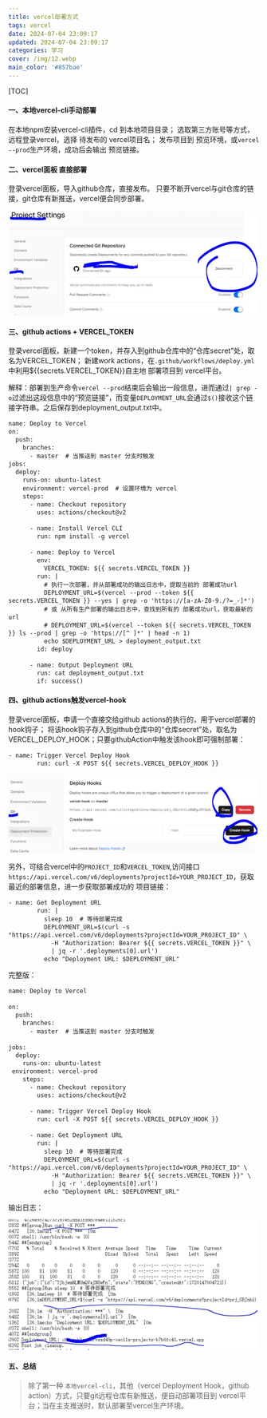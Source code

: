 ```yaml
---
title: vercel部署方式
tags: vercel
date: 2024-07-04 23:09:17
updated: 2024-07-04 23:09:17
categories: 学习
cover: /img/12.webp
main_color: '#857bae'
---
```


[TOC]

<!-- more -->

#### 一、本地vercel-cli手动部署
在本地npm安装vercel-cli插件，cd 到本地项目目录；
选取第三方账号等方式，远程登录vercel，选择 待发布的 vercel项目名；
发布项目到 预览环境，或`vercel --prod`生产环境，成功后会输出 预览链接。



#### 二、vercel面板 直接部署
登录vercel面板，导入github仓库，直接发布。
只要不断开vercel与git仓库的链接，git仓库有新推送，vercel便会同步部署。

![vercel-git](vercel部署方式探讨/vercel-git.webp)



#### 三、github actions + VERCEL_TOKEN

登录vercel面板，新建一个token，并存入到github仓库中的“仓库secret”处，取名为VERCEL_TOKEN；
新建work actions，在`.github/workflows/deploy.yml`中利用${{secrets.VERCEL_TOKEN}}自主地 部署项目到 vercel平台。

解释：部署到生产命令`vercel --prod`结束后会输出一段信息，进而通过`| grep -o`过滤出这段信息中的“预览链接”，而变量`DEPLOYMENT_URL`会通过`$()`接收这个链接字符串。之后保存到deployment_output.txt中。

   ```shell
   name: Deploy to Vercel
   on:
     push:
       branches:
         - master  # 当推送到 master 分支时触发
   jobs:
     deploy:
       runs-on: ubuntu-latest
       environment: vercel-prod  # 设置环境为 vercel    
       steps:
         - name: Checkout repository
           uses: actions/checkout@v2
   
         - name: Install Vercel CLI
           run: npm install -g vercel
   
         - name: Deploy to Vercel
           env:
             VERCEL_TOKEN: ${{ secrets.VERCEL_TOKEN }}
           run: |
             # 执行一次部署，并从部署成功的输出日志中，提取当前的 部署成功url
             DEPLOYMENT_URL=$(vercel --prod --token ${{ secrets.VERCEL_TOKEN }} --yes | grep -o 'https://[a-zA-Z0-9./?=_-]*')
             # 或 从所有生产部署的输出日志中，查找到所有的 部署成功url，获取最新的url
             # DEPLOYMENT_URL=$(vercel --token ${{ secrets.VERCEL_TOKEN }} ls --prod | grep -o 'https://[^ ]*' | head -n 1)
             echo $DEPLOYMENT_URL > deployment_output.txt
           id: deploy
   
         - name: Output Deployment URL
           run: cat deployment_output.txt
           if: success()
   
   ```



#### 四、github actions触发vercel-hook

登录vercel面板，申请一个直接交给github actions的执行的，用于vercel部署的hook钩子；
将该hook钩子存入到github仓库中的“仓库secret”处，取名为VERCEL_DEPLOY_HOOK；只要githubAction中触发该hook即可强制部署：

   ```
   - name: Trigger Vercel Deploy Hook
           run: curl -X POST ${{ secrets.VERCEL_DEPLOY_HOOK }}
   ```

   ![vercel-git-hook](vercel部署方式探讨/vercel-git-hook.webp)



另外，可结合vercel中的`PROJECT_ID`和`VERCEL_TOKEN`,访问接口`https://api.vercel.com/v6/deployments?projectId=YOUR_PROJECT_ID`，获取最近的部署信息，进一步获取部署成功的 项目链接：

   ```
   - name: Get Deployment URL
           run: |
             sleep 10  # 等待部署完成
             DEPLOYMENT_URL=$(curl -s "https://api.vercel.com/v6/deployments?projectId=YOUR_PROJECT_ID" \
               -H "Authorization: Bearer ${{ secrets.VERCEL_TOKEN }}" \
               | jq -r '.deployments[0].url')
             echo "Deployment URL: $DEPLOYMENT_URL"
   ```

 

完整版：

   ```shell
   name: Deploy to Vercel
   
   on:
     push:
       branches:
         - master  # 当推送到 master 分支时触发
   
   jobs:
     deploy:
       runs-on: ubuntu-latest
   	environment: vercel-prod
       steps:
         - name: Checkout repository
           uses: actions/checkout@v2
   
         - name: Trigger Vercel Deploy Hook
           run: curl -X POST ${{ secrets.VERCEL_DEPLOY_HOOK }}
   
         - name: Get Deployment URL
           run: |
             sleep 10  # 等待部署完成
             DEPLOYMENT_URL=$(curl -s "https://api.vercel.com/v6/deployments?projectId=YOUR_PROJECT_ID" \
               -H "Authorization: Bearer ${{ secrets.VERCEL_TOKEN }}" \
               | jq -r '.deployments[0].url')
             echo "Deployment URL: $DEPLOYMENT_URL"
   
   ```



输出日志：

 ![vercel-hook](vercel部署方式探讨/vercel-hook.webp)



#### 五、总结

> 除了第一种 `本地vercel-cli`，其他（vercel Deployment Hook，github action）方式，只要git远程仓库有新推送，便自动部署项目到 vercel平台；当在主支推送时，默认部署至vercel生产环境。
